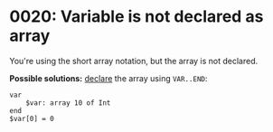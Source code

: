 # 0020: Variable is not declared as array

You're using the short array notation, but the array is not declared.

**Possible solutions:** [declare](../../coding/arrays.md#array-declaration) the array using `VAR..END`:

```
var
    $var: array 10 of Int
end
$var[0] = 0
```

